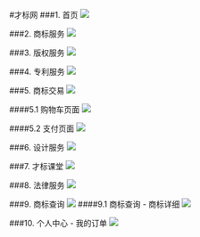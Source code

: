 #才标网 
###1. 首页
![](/assets/1.1-快速办理.jpg)

###2. 商标服务
![](/assets/2-商标服务.jpg)

###3. 版权服务
![](/assets/3-版权服务.jpg)

###4. 专利服务
![](/assets/4-专利服务.jpg)

###5. 商标交易
![](/assets/5-商标交易.jpg)

####5.1 购物车页面
![](/assets/12.0-购物车页面.jpg)

####5.2 支付页面
![](/assets/12.1-支付页面.jpg)

###6. 设计服务
![](/assets/6-设计服务.jpg)

###7. 才标课堂
![](/assets/7-才标课堂.jpg)

###8. 法律服务
![](/assets/8-法律服务.jpg)

###9. 商标查询
![](/assets/9.0-商标查询.jpg)
####9.1 商标查询 - 商标详细
![](/assets/9.1-商标详细.jpg)

###10. 个人中心 - 我的订单
![](/assets/10.4我的订单.jpg)



